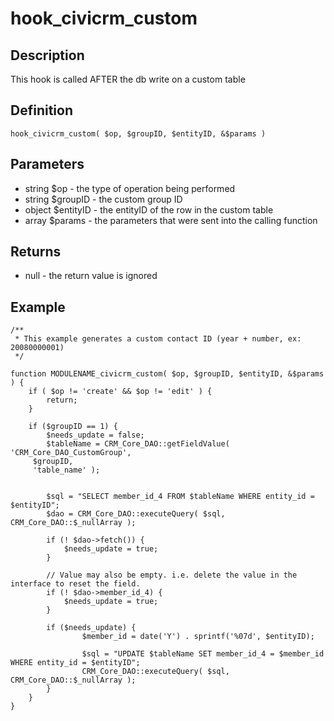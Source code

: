 # hook_civicrm_custom

## Description

This hook is called AFTER the db write on a custom table

## Definition

    hook_civicrm_custom( $op, $groupID, $entityID, &$params )

## Parameters

-   string $op - the type of operation being performed
-   string $groupID - the custom group ID
-   object $entityID - the entityID of the row in the custom table
-   array $params - the parameters that were sent into the calling
    function

## Returns

-   null - the return value is ignored

## Example

    /**
     * This example generates a custom contact ID (year + number, ex: 20080000001)
     */

    function MODULENAME_civicrm_custom( $op, $groupID, $entityID, &$params ) {
        if ( $op != 'create' && $op != 'edit' ) {
            return;
        }

        if ($groupID == 1) {
            $needs_update = false;
            $tableName = CRM_Core_DAO::getFieldValue( 'CRM_Core_DAO_CustomGroup',
         $groupID,
         'table_name' );


            $sql = "SELECT member_id_4 FROM $tableName WHERE entity_id = $entityID";
            $dao = CRM_Core_DAO::executeQuery( $sql, CRM_Core_DAO::$_nullArray );

            if (! $dao->fetch()) {
                $needs_update = true;
            }

            // Value may also be empty. i.e. delete the value in the interface to reset the field.
            if (! $dao->member_id_4) {
                $needs_update = true;
            }

            if ($needs_update) {
                    $member_id = date('Y') . sprintf('%07d', $entityID);

                    $sql = "UPDATE $tableName SET member_id_4 = $member_id WHERE entity_id = $entityID";
                    CRM_Core_DAO::executeQuery( $sql, CRM_Core_DAO::$_nullArray );
            }
        }
    }